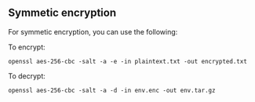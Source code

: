 ## Symmetic encryption

For symmetic encryption, you can use the following:

To encrypt:

    openssl aes-256-cbc -salt -a -e -in plaintext.txt -out encrypted.txt

To decrypt:

    openssl aes-256-cbc -salt -a -d -in env.enc -out env.tar.gz
